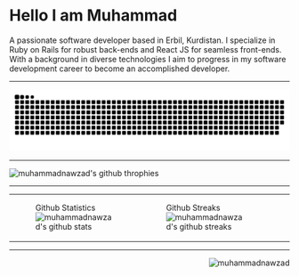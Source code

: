 <h1>Hello I am Muhammad</h1>

<p>A passionate software developer based in Erbil, Kurdistan. I specialize in Ruby on Rails for robust back-ends and React JS for seamless front-ends. With a background in diverse technologies I aim to progress in my software development career to become an accomplished developer.</p>

---

<picture>
  <source media="(prefers-color-scheme: dark)" srcset="https://raw.githubusercontent.com/muhammadnawzad/muhammadnawzad/output/github-contribution-grid-snake-dark.svg">
  <source media="(prefers-color-scheme: light)" srcset="https://raw.githubusercontent.com/muhammadnawzad/muhammadnawzad/output/github-contribution-grid-snake.svg">
  <img alt="github contribution grid snake animation" src="https://raw.githubusercontent.com/muhammadnawzad/muhammadnawzad/output/github-contribution-grid-snake.svg">
</picture>

---

<picture>
  <source media="(prefers-color-scheme: dark)" srcset="https://github-profile-trophy.vercel.app/?username=muhammadnawzad&theme=onedark">
  <source media="(prefers-color-scheme: light)" srcset="https://github-profile-trophy.vercel.app/?username=muhammadnawzad">
  <img alt="muhammadnawzad's github throphies" src="https://github-profile-trophy.vercel.app/?username=muhammadnawzad&theme=onedark">
</picture>

---

<table>
  <tr>
    <td>
      <figure>
        <figcaption>Github Statistics</figcaption>
        <picture>
          <source media="(prefers-color-scheme: dark)" srcset="https://github-readme-stats.vercel.app/api?username=muhammadnawzad&show_icons=true&hide_title=true&theme=dark">
          <source media="(prefers-color-scheme: light)" srcset="https://github-readme-stats.vercel.app/api?username=muhammadnawzad&show_icons=true&hide_title=true">
          <img alt="muhammadnawzad's github stats" src="https://github-readme-stats.vercel.app/api?username=muhammadnawzad&show_icons=true&hide_title=true&theme=dark">
        </picture>
      </figure>
    </td>
    <td>
      <figure>
        <figcaption>Github Streaks</figcaption>
        <picture>
          <source media="(prefers-color-scheme: dark)" srcset="https://github-readme-streak-stats.herokuapp.com/?user=muhammadnawzad&theme=dark">
          <source media="(prefers-color-scheme: light)" srcset="https://github-readme-streak-stats.herokuapp.com/?user=muhammadnawzad">
          <img alt="muhammadnawzad's github streaks" src="https://github-readme-streak-stats.herokuapp.com/?user=muhammadnawzad&theme=dark">
        </picture>
      </figure>
    </td>
    <td>
      <figure>
        <figcaption>Languages Used</figcaption>
        <picture>
          <source media="(prefers-color-scheme: dark)" srcset="https://github-readme-stats.vercel.app/api/top-langs/?username=muhammadnawzad&show_icons=true&layout=compact&hide_title=true&theme=dark">
          <source media="(prefers-color-scheme: light)" srcset="https://github-readme-stats.vercel.app/api/top-langs/?username=muhammadnawzad&show_icons=true&layout=compact&hide_title=true">
          <img alt="muhammadnawzad's github languages" src="https://github-readme-stats.vercel.app/api/top-langs/?username=muhammadnawzad&show_icons=true&layout=compact&hide_title=true&theme=dark">
        </picture>
      </figure>
    </td>
  </tr>
</table>

---

<p align="right"> <img src="https://komarev.com/ghpvc/?username=muhammadnawzad&label=Profile%20views&color=0e75b6&style=flat" alt="muhammadnawzad" /> </p>
